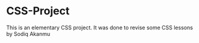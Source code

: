 # CSS-Project
This is an elementary CSS project. It was done to revise some CSS lessons by Sodiq Akanmu

